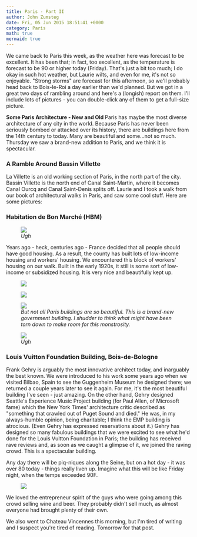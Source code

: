 ```yaml
---
title: Paris - Part II
author: John Zumsteg
date: Fri, 05 Jun 2015 18:51:41 +0000
category: Paris
math: true
mermaid: true
---
```

We came back to Paris this week, as the weather here was forecast to be excellent. It has been that; in fact, too excellent, as the temperature is forecast to be 90 or higher today (Friday). That's just a bit too much; I do okay in such hot weather, but Laurie wilts, and even for me, it's not so enjoyable. "Strong storms" are forecast for this afternoon, so we'll probably head back to Bois-le-Roi a day earlier than we'd planned. But we got in a great two days of rambling around and here's a (longish) report on them. I'll include lots of pictures - you can double-click any of them to get a full-size picture.

<strong>Some Paris Architecture - New and Old
</strong>
Paris has maybe the most diverse architecture of any city in the world. Because Paris has never been seriously bombed or attacked over its history, there are buildings here from the 14th century to today. Many are beautiful and some...not so much. Thursday we saw a brand-new addition to Paris, and we think it is spectacular.
<h3>A Ramble Around Bassin Villette</h3>
La Villette is an old working section of Paris, in the north part of the city. Bassin Villette is the north end of Canal Saint-Martin, where it becomes Canal Ourcq and Canal Saint-Denis splits off. Laurie and I took a walk from our book of architectural walks in Paris, and saw some cool stuff. Here are some pictures:

<h3 class="alignnone">Habitation de Bon Marché (HBM)</h3>

<figure>
	<img src="{{site.url}}/assets/images/2015/06/20150603_DSC05172.jpg"/>
	<figcaption><em>Ugh</em></figcaption>
</figure>

<p class="alignnone">Years ago - heck, centuries ago - France decided that all people should have good housing. As a result, the county has built lots of low-income housing and workers' housing. We encountered this block of workers' housing on our walk. Built in the early 1920s, it still is some sort of low-income or subsidized housing. It is very nice and beautifully kept up.
<figure>
	<img src="{{site.url}}/assets/images/2015/06/20150603_DSC05172.jpg"/>
	<figcaption><em></em></figcaption>
</figure>


<figure>
	<img src="{{site.url}}/assets/images/2015/06/20150603_DSC05175.jpg"/>
	<figcaption><em></em></figcaption>
</figure>

<figure>
	<img src="{{site.url}}/assets/images/2015/06/20150603_DSC05189.jpg"/>
	<figcaption><em>But not all Paris buildings are so beautiful. This is a brand-new government building. I shudder to think what might have been torn down to make room for this monstrosity.</em></figcaption>
</figure>


<figure>
	<img src="{{site.url}}/assets/images/2015/06/20150603_DSC05169.jpg"/>
	<figcaption><em>Ugh</em></figcaption>
</figure>


<h3 class="alignnone">Louis Vuitton Foundation Building, Bois-de-Bologne</h3>
Frank Gehry is arguably the most innovative architect today, and inarguably the best known. We were introduced to his work some years ago when we visited Bilbao, Spain to see the Guggenheim Museum he designed there; we returned a couple years later to see it again. For me, it's the most beautiful building I've seen - just amazing. On the other hand, Gehry designed Seattle's Experience Music Project building (for Paul Allen, of Microsoft fame) which the New York Times' architecture critic described as "something that crawled out of Puget Sound and died." He was, in my always-humble opinion, being charitable; I think the EMP building is atrocious. (Even Gehry has expressed reservations about it.) Gehry has designed so many fabulous buildings that we were excited to see what he'd done for the Louis Vuitton Foundation in Paris; the building has received rave reviews and, as soon as we caught a glimpse of it, we joined the raving crowd. This is a spectacular building.

Any day there will be piq-niques along the Seine, but on a hot day - it was over 80 today - things really liven up. Imagine what this will be like Friday night, when the temps exceeded 90F.

<figure>
	<img src="{{site.url}}/assets/images/2015/06/20150604_DSC05255.jpg"/>
	<figcaption></figcaption>
</figure>


We loved the entrepreneur spirit of the guys who were going among this crowd selling wine and beer. They probably didn't sell much, as almost everyone had brought plenty of their own.

We also went to Chateau Vincennes this morning, but I'm tired of writing and I suspect you're tired of reading. Tomorrow for that post.

